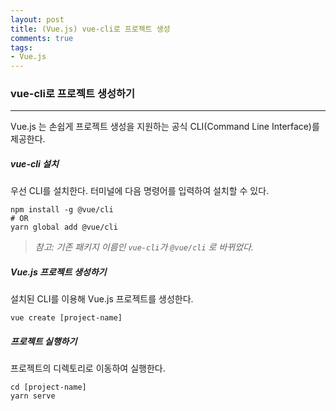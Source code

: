 ```yaml
---
layout: post
title: (Vue.js) vue-cli로 프로젝트 생성
comments: true
tags:
- Vue.js
---
```




### vue-cli로 프로젝트 생성하기

---



Vue.js 는 손쉽게 프로젝트 생성을 지원하는 공식 CLI(Command Line Interface)를 제공한다. 



##### vue-cli 설치

우선 CLI를 설치한다. 터미널에 다음 명령어를 입력하여 설치할 수 있다.

```
npm install -g @vue/cli
# OR
yarn global add @vue/cli
```



> *참고: 기존 패키지 이름인 `vue-cli`가 `@vue/cli` 로 바뀌었다.* 



##### Vue.js 프로젝트 생성하기

설치된 CLI를 이용해 Vue.js 프로젝트를 생성한다. 

 ```
vue create [project-name]
 ```



##### 프로젝트 실행하기

프로젝트의 디렉토리로 이동하여 실행한다.

```
cd [project-name]
yarn serve
```



